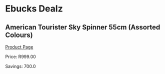 
# Ebucks Dealz
## American Tourister Sky Spinner 55cm (Assorted Colours)
[Product Page](https://www.ebucks.com/web/shop/productSelected.do?prodId=1074830776&catId=1158501102)

Price: R999.00

Savings: 700.0


	